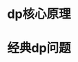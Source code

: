 # 

# dp核心原理









































# 经典dp问题



























































